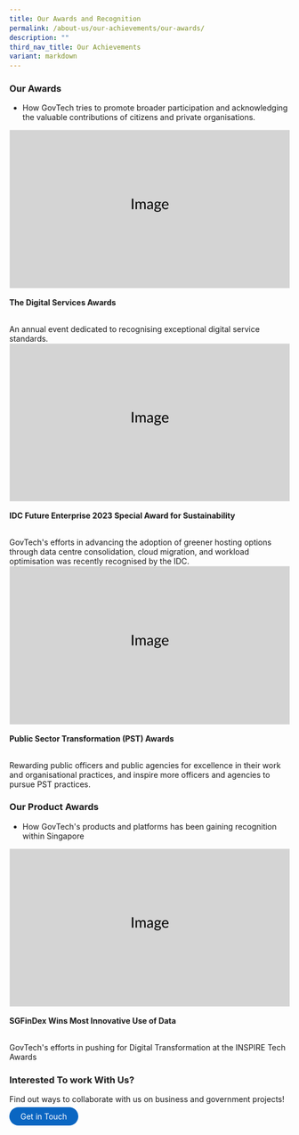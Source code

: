 ```yaml
---
title: Our Awards and Recognition
permalink: /about-us/our-achievements/our-awards/
description: ""
third_nav_title: Our Achievements
variant: markdown
---
```

### Our Awards

- How GovTech tries to promote broader participation and acknowledging the valuable contributions of citizens and private organisations.


<div class="row"> <div class="col is-6"> <img src="/images/Placeholders/Screenshot_2023_11_10_at_9_56_05_AM.png"> </div> <div class="col is-6"> <p> <strong>The Digital Services Awards </strong></p> <br> An annual event dedicated to recognising exceptional digital service standards. </div> </div>

<div class="row"> <div class="col is-6"> <img src="/images/Placeholders/Screenshot_2023_11_10_at_9_56_05_AM.png"> </div> <div class="col is-6"> <p> <strong>  IDC Future Enterprise 2023 Special Award for Sustainability</strong></p> <br> GovTech's efforts in advancing the adoption of greener hosting options through data centre consolidation, cloud migration, and workload optimisation was recently recognised by the IDC.  </div> </div> 

<div class="row"> <div class="col is-6"> <img src="/images/Placeholders/Screenshot_2023_11_10_at_9_56_05_AM.png"> </div> <div class="col is-6"> <p> <strong>Public Sector Transformation (PST) Awards </strong></p> <br> Rewarding public officers and public agencies for excellence in their work and organisational practices, and inspire more officers and agencies to pursue PST practices. </div> </div>

### Our Product Awards
- How GovTech's products and platforms has been gaining recognition within Singapore

<div class="row"> <div class="col is-6"> <img src="/images/Placeholders/Screenshot_2023_11_10_at_9_56_05_AM.png"> </div> <div class="col is-6"> <p> <strong>SGFinDex Wins Most Innovative Use of Data</strong></p> <br> GovTech's efforts in pushing for Digital Transformation at the INSPIRE Tech Awards </div> </div> 

### Interested To work With Us?

Find out ways to collaborate with us on business and government projects!

<a href="/international-collaboration" target="\_blank" style="background-color: #0A66C2; color: white; text-decoration: none; border-radius: 100px; padding-left: 20px; padding-right: 20px; padding-top:8px; padding-bottom:8px">Get in Touch</a>